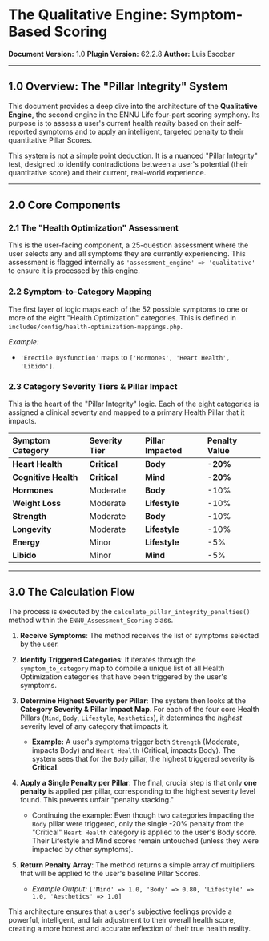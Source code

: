 # The Qualitative Engine: Symptom-Based Scoring

**Document Version:** 1.0
**Plugin Version:** 62.2.8
**Author:** Luis Escobar

---

## 1.0 Overview: The "Pillar Integrity" System

This document provides a deep dive into the architecture of the **Qualitative Engine**, the second engine in the ENNU Life four-part scoring symphony. Its purpose is to assess a user's current health *reality* based on their self-reported symptoms and to apply an intelligent, targeted penalty to their quantitative Pillar Scores.

This system is not a simple point deduction. It is a nuanced "Pillar Integrity" test, designed to identify contradictions between a user's potential (their quantitative score) and their current, real-world experience.

---

## 2.0 Core Components

### 2.1 The "Health Optimization" Assessment

This is the user-facing component, a 25-question assessment where the user selects any and all symptoms they are currently experiencing. This assessment is flagged internally as `'assessment_engine' => 'qualitative'` to ensure it is processed by this engine.

### 2.2 Symptom-to-Category Mapping

The first layer of logic maps each of the 52 possible symptoms to one or more of the eight "Health Optimization" categories. This is defined in `includes/config/health-optimization-mappings.php`.

*Example:*
*   `'Erectile Dysfunction'` maps to `['Hormones', 'Heart Health', 'Libido']`.

### 2.3 Category Severity Tiers & Pillar Impact

This is the heart of the "Pillar Integrity" logic. Each of the eight categories is assigned a clinical severity and mapped to a primary Health Pillar that it impacts.

| Symptom Category | Severity Tier | Pillar Impacted | Penalty Value |
| :--- | :--- | :--- | :--- |
| **Heart Health** | **Critical** | **Body** | **-20%** |
| **Cognitive Health**| **Critical** | **Mind** | **-20%** |
| **Hormones** | Moderate | **Body** | -10% |
| **Weight Loss** | Moderate | **Lifestyle** | -10% |
| **Strength** | Moderate | **Body** | -10% |
| **Longevity** | Moderate | **Lifestyle** | -10% |
| **Energy** | Minor | **Lifestyle** | -5% |
| **Libido** | Minor | **Mind** | -5% |

---

## 3.0 The Calculation Flow

The process is executed by the `calculate_pillar_integrity_penalties()` method within the `ENNU_Assessment_Scoring` class.

1.  **Receive Symptoms**: The method receives the list of symptoms selected by the user.

2.  **Identify Triggered Categories**: It iterates through the `symptom_to_category` map to compile a unique list of all Health Optimization categories that have been triggered by the user's symptoms.

3.  **Determine Highest Severity per Pillar**: The system then looks at the **Category Severity & Pillar Impact Map**. For each of the four core Health Pillars (`Mind`, `Body`, `Lifestyle`, `Aesthetics`), it determines the *highest* severity level of any category that impacts it.
    *   **Example:** A user's symptoms trigger both `Strength` (Moderate, impacts Body) and `Heart Health` (Critical, impacts Body). The system sees that for the `Body` pillar, the highest triggered severity is **Critical**.

4.  **Apply a Single Penalty per Pillar**: The final, crucial step is that only **one penalty** is applied per pillar, corresponding to the highest severity level found. This prevents unfair "penalty stacking."
    *   Continuing the example: Even though two categories impacting the `Body` pillar were triggered, only the single -20% penalty from the "Critical" `Heart Health` category is applied to the user's Body score. Their Lifestyle and Mind scores remain untouched (unless they were impacted by other symptoms).

5.  **Return Penalty Array**: The method returns a simple array of multipliers that will be applied to the user's baseline Pillar Scores.
    *   *Example Output:* `['Mind' => 1.0, 'Body' => 0.80, 'Lifestyle' => 1.0, 'Aesthetics' => 1.0]`

This architecture ensures that a user's subjective feelings provide a powerful, intelligent, and fair adjustment to their overall health score, creating a more honest and accurate reflection of their true health reality. 